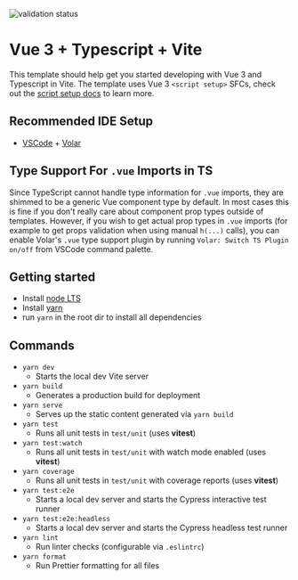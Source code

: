 ![validation status](https://github.com/ChronosMasterOfAllTime/vue-vite-tw-ts/actions/workflows/validate.yml/badge.svg)

# Vue 3 + Typescript + Vite

This template should help get you started developing with Vue 3 and Typescript in Vite. The template uses Vue 3 `<script setup>` SFCs, check out the [script setup docs](https://v3.vuejs.org/api/sfc-script-setup.html#sfc-script-setup) to learn more.

## Recommended IDE Setup

- [VSCode](https://code.visualstudio.com/) + [Volar](https://marketplace.visualstudio.com/items?itemName=johnsoncodehk.volar)

## Type Support For `.vue` Imports in TS

Since TypeScript cannot handle type information for `.vue` imports, they are shimmed to be a generic Vue component type by default. In most cases this is fine if you don't really care about component prop types outside of templates. However, if you wish to get actual prop types in `.vue` imports (for example to get props validation when using manual `h(...)` calls), you can enable Volar's `.vue` type support plugin by running `Volar: Switch TS Plugin on/off` from VSCode command palette.

## Getting started

- Install [node LTS](https://nodejs.org/en/download/)
- Install [yarn](https://yarnpkg.com/getting-started/install)
- run `yarn` in the root dir to install all dependencies

## Commands

- `yarn dev`
  - Starts the local dev Vite server
- `yarn build`
  - Generates a production build for deployment
- `yarn serve`
  - Serves up the static content generated via `yarn build`
- `yarn test`
  - Runs all unit tests in `test/unit` (uses **vitest**)
- `yarn test:watch`
  - Runs all unit tests in `test/unit` with watch mode enabled (uses **vitest**)
- `yarn coverage`
  - Runs all unit tests in `test/unit` with coverage reports (uses **vitest**)
- `yarn test:e2e`
  - Starts a local dev server and starts the Cypress interactive test runner
- `yarn test:e2e:headless`
  - Starts a local dev server and starts the Cypress headless test runner
- `yarn lint`
  - Run linter checks (configurable via `.eslintrc`)
- `yarn format`
  - Run Prettier formatting for all files
